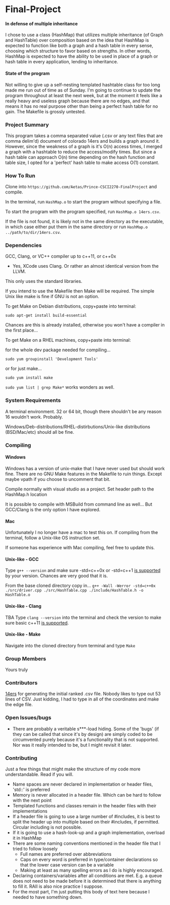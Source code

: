 # Final-Project

#### In defense of multiple inheritance
I chose to use a class (HashMap) that utilizes multiple inheritance (of Graph and HashTable) over composition based on the idea that HashMap is expected to function like both a graph and a hash table in every sense, choosing which structure to favor based on strengths. In other words, HashMap is expected to have the ability to be used in place of a graph or hash table in every application, lending to inheritance.

#### State of the program
Not willing to give up a self-nesting templated hashtable class for too long made me run out of time as of Sunday. I'm going to continue to update the program throughout at least the next week, but at the moment it feels like a really heavy and useless graph because there are no edges, and that means it has no real purpose other than being a perfect hash table for no gain.
The Makefile is grossly untested.

### Project Summary
This program takes a comma separated value (.csv or any text files that are comma delim'd) document of colorado 14ers and builds a graph around it.
However, since the weakness of a graph is it's O(n) access times, I merged a graph with a hashtable to reduce the access/modify times. But since a hash table can approach O(n) time depending on the hash function and table size, I opted for a 'perfect' hash table to make access O(1) constant.


### How To Run
Clone into `https://github.com/Aetas/Prince-CSCI2270-FinalProject` and compile.

In the terminal, run `HashMap.o` to start the program without specifying a file.

To start the program with the program specified, run `HashMap.o 14ers.csv`.

If the file is not found, it is likely not in the same directory as the executable, in which case either put them in the same directory or run `HashMap.o ../path/to/dir/14ers.csv`.


### Dependencies
GCC, Clang, or VC++ compiler up to c++11, or c++0x
- Yes, XCode uses Clang. Or rather an almost identical version from the LLVM.

This only uses the standard libraries.

If you intend to use the Makefile then Make will be required. The simple Unix like make is fine if GNU is not an option.

To get Make on Debian distributions, copy+paste into terminal:
```
sudo apt-get install build-essential
```
Chances are this is already installed, otherwise you won't have a compiler in the first place...

To get Make on a RHEL machines, copy+paste into terminal:

for the whole dev package needed for compiling...
```
sudo yum groupinstall 'Development Tools'
```
or for just make...
```
sudo yum install make
```

`sudo yum list | grep Make*` works wonders as well.

### System Requirements
A terminal environment. 32 or 64 bit, though there shouldn't be any reason 16 wouldn't work. Probably.

Windows/Deb-distributions/RHEL-distirbutions/Unix-like distributions (BSD/Mac/etc) should all be fine.

### Compiling
#### Windows
Windows has a version of unix-make that I have never used but should work fine. There are no GNU Make features in the Makefile to ruin things. Except maybe vpath if you choose to uncomment that bit.

Compile normally with visual studio as a project. Set header path to the HashMap.h location

It is possible to compile with MSBuild from command line as well... But GCC/Clang is the only option I have explored.
#### Mac
Unfortunately I no longer have a mac to test this on. If compiling from the terminal, follow a Unix-like OS instruction set.

If someone has experience with Mac compiling, feel free to update this.
#### Unix-like - GCC
Type `g++ --version` and make sure -std=c++0x or -std=c++1 [is supported](https://gcc.gnu.org/projects/cxx0x.html) by your version. Chances are very good that it is.

From the base cloned directory copy in... `g++ -Wall -Werror -std=c++0x ./src/driver.cpp ./src/HashTable.cpp ./include/HashTable.h -o HashTable.o`
#### Unix-like - Clang
TBA
Type `clang --version` into the terminal and check the version to make sure basic c++11 [is supported](http://clang.llvm.org/cxx_status.html).

#### Unix-like - Make
Navigate into the cloned directory from terminal and type `Make`

### Group Members
Yours truly

### Contributors
[14ers](14ers.com) for generating the initial ranked .csv file. Nobody likes to type out 53 lines of CSV. Just kidding, I had to type in all of the coordinates and make the edge file.

### Open Issues/bugs
- There are probably a veritable s***-load hiding. Some of the 'bugs' (if they can be called that since it's by design) are simply coded to be circumvented purely because it's a functionality that is not supported. Nor was it really intended to be, but I might revisit it later.

### Contributing
Just a few things that might make the structure of my code more understandable. Read if you will.
- Name spaces are never declared in implementation or header files, 'std::<command>' is preferred
- Memory is never allocated in a header file. Which can be hard to follow with the next point
- Templated functions and classes remain in the header files with their implementations
- If a header file is going to use a large number of #includes, it is best to split the header up into multiple based on their #includes, if permitted. Circular including is not possible.
- If it is going to use a hash-look-up and a graph implementation, overload it in HashMap
- There are some naming conventions mentioned in the header file that I tried to follow loosely
  * Full names are preferred over abbreviations
  * Caps on every word is preferred in type/container declarations so that the lower case version can be a variable
  * Making at least as many spelling errors as I do is highly encouraged.
- Declaring containers/variables after all conditions are met. E.g. a queue does not need to be made before it is determined that there is anything to fill it. RAII is also nice practice I suppose.
- For the most part, I'm just putting this body of text here because I needed to have something down.
